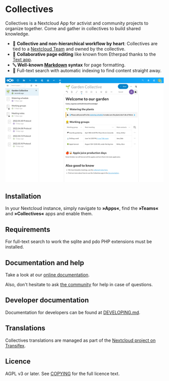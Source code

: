 <!--
  - SPDX-FileCopyrightText: 2020-2024 Nextcloud GmbH and Nextcloud contributors
  - SPDX-License-Identifier: AGPL-3.0-or-later
-->

# Collectives

Collectives is a Nextcloud App for activist and community projects to
organize together. Come and gather in collectives to build shared knowledge.

* 👥 **Collective and non-hierarchical workflow by heart**: Collectives are
  tied to a [Nextcloud Team](https://github.com/nextcloud/circles) and
  owned by the collective.
* 📝 **Collaborative page editing** like known from Etherpad thanks to the
  [Text app](https://github.com/nextcloud/text).
* 🔤 **Well-known [Markdown](https://en.wikipedia.org/wiki/Markdown) syntax**
  for page formatting.
* 🔎 Full-text search with automatic indexing to find content straight away.

![Screenshot of Nextcloud Collectives Version 0.2.1](https://raw.githubusercontent.com/nextcloud/collectives/main/docs/static/images/screenshot.png)

## Installation

In your Nextcloud instance, simply navigate to **»Apps«**, find the
**»Teams«** and **»Collectives«** apps and enable them.

## Requirements

For full-text search to work the sqlite and pdo PHP extensions must be installed.

## Documentation and help

Take a look at our [online documentation](https://nextcloud.github.io/collectives/).

Also, don't hesitate to ask [the community](https://help.nextcloud.com/c/apps/collectives/174)
for help in case of questions.

## Developer documentation

Documentation for developers can be found at [DEVELOPING.md](DEVELOPING.md).

## Translations

Collectives translations are managed as part of the [Nextcloud project on Transifex](https://www.transifex.com/nextcloud/nextcloud/).

## Licence

AGPL v3 or later. See [COPYING](COPYING) for the full licence text.

